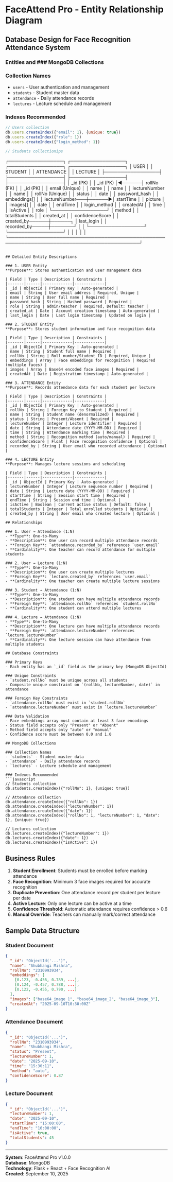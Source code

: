 # FaceAttend Pro - Entity Relationship Diagram

## Database Design for Face Recognition Attendance System

### Entities and ### MongoDB Collections

### Collection Names
- `users` - User authentication and management
- `students` - Student master data
- `attendance` - Daily attendance records
- `lectures` - Lecture schedule and management

### Indexes Recommended
```javascript
// Users collection
db.users.createIndex({"email": 1}, {unique: true})
db.users.createIndex({"role": 1})
db.users.createIndex({"login_method": 1})

// Students collectionips

```
┌─────────────────┐       ┌─────────────────┐       ┌─────────────────┐       ┌─────────────────┐
│      USER       │       │     STUDENT     │       │    ATTENDANCE   │       │     LECTURE     │
├─────────────────┤       ├─────────────────┤       ├─────────────────┤       ├─────────────────┤
│ _id (PK)        │       │ _id (PK)        │◄──────┤ rollNo (FK)     │       │ _id (PK)        │
│ email (Unique)  │       │ name            │       │ name            │       │ lectureNumber   │
│ name            │       │ rollNo (Unique) │       │ status          │       │ date            │
│ password_hash   │       │ embeddings[]    │       │ lectureNumber───┼──────►│ startTime       │
│ picture         │       │ images[]        │       │ date            │       │ endTime         │
│ login_method    │       │ createdAt       │       │ time            │       │ isActive        │
│ role            │       └─────────────────┘       │ method          │       │ totalStudents   │
│ created_at      │                                 │ confidenceScore │       │ created_by──────┼──────┐
│ last_login      │                                 │ recorded_by─────┼───────┘                 │      │
└─────────────────┘                                 └─────────────────┘                         │      │
         │                                                                                       │      │
         └───────────────────────────────────────────────────────────────────────────────────────────┘
```

## Detailed Entity Descriptions

### 1. USER Entity
**Purpose**: Stores authentication and user management data

| Field | Type | Description | Constraints |
|-------|------|-------------|-------------|
| _id | ObjectId | Primary Key | Auto-generated |
| email | String | User email address | Required, Unique |
| name | String | User full name | Required |
| password_hash | String | Hashed password | Required |
| role | String | admin/teacher | Required, Default: teacher |
| created_at | Date | Account creation timestamp | Auto-generated |
| last_login | Date | Last login timestamp | Updated on login |

### 2. STUDENT Entity
**Purpose**: Stores student information and face recognition data

| Field | Type | Description | Constraints |
|-------|------|-------------|-------------|
| _id | ObjectId | Primary Key | Auto-generated |
| name | String | Student full name | Required |
| rollNo | String | Roll number/Student ID | Required, Unique |
| embeddings | Array | Face embeddings for recognition | Required (multiple faces) |
| images | Array | Base64 encoded face images | Required |
| createdAt | Date | Registration timestamp | Auto-generated |

### 3. ATTENDANCE Entity
**Purpose**: Records attendance data for each student per lecture

| Field | Type | Description | Constraints |
|-------|------|-------------|-------------|
| _id | ObjectId | Primary Key | Auto-generated |
| rollNo | String | Foreign Key to Student | Required |
| name | String | Student name (denormalized) | Required |
| status | String | Present/Absent | Required |
| lectureNumber | Integer | Lecture identifier | Required |
| date | String | Attendance date (YYYY-MM-DD) | Required |
| time | String | Attendance marking time | Required |
| method | String | Recognition method (auto/manual) | Required |
| confidenceScore | Float | Face recognition confidence | Optional |
| recorded_by | String | User email who recorded attendance | Optional |

### 4. LECTURE Entity
**Purpose**: Manages lecture sessions and scheduling

| Field | Type | Description | Constraints |
|-------|------|-------------|-------------|
| _id | ObjectId | Primary Key | Auto-generated |
| lectureNumber | Integer | Lecture sequence number | Required |
| date | String | Lecture date (YYYY-MM-DD) | Required |
| startTime | String | Session start time | Required |
| endTime | String | Session end time | Optional |
| isActive | Boolean | Current active status | Default: false |
| totalStudents | Integer | Total enrolled students | Optional |
| created_by | String | User email who created lecture | Optional |

## Relationships

### 1. User → Attendance (1:N)
- **Type**: One-to-Many
- **Description**: One user can record multiple attendance records
- **Foreign Key**: `attendance.recorded_by` references `user.email`
- **Cardinality**: One teacher can record attendance for multiple students

### 2. User → Lecture (1:N)
- **Type**: One-to-Many
- **Description**: One user can create multiple lectures
- **Foreign Key**: `lecture.created_by` references `user.email`
- **Cardinality**: One teacher can create multiple lecture sessions

### 3. Student → Attendance (1:N)
- **Type**: One-to-Many
- **Description**: One student can have multiple attendance records
- **Foreign Key**: `attendance.rollNo` references `student.rollNo`
- **Cardinality**: One student can attend multiple lectures

### 4. Lecture → Attendance (1:N)
- **Type**: One-to-Many
- **Description**: One lecture can have multiple attendance records
- **Foreign Key**: `attendance.lectureNumber` references `lecture.lectureNumber`
- **Cardinality**: One lecture session can have attendance from multiple students

## Database Constraints

### Primary Keys
- Each entity has an `_id` field as the primary key (MongoDB ObjectId)

### Unique Constraints
- `student.rollNo` must be unique across all students
- Composite unique constraint on `(rollNo, lectureNumber, date)` in attendance

### Foreign Key Constraints
- `attendance.rollNo` must exist in `student.rollNo`
- `attendance.lectureNumber` must exist in `lecture.lectureNumber`

### Data Validation
- Face embeddings array must contain at least 3 face encodings
- Status field accepts only "Present" or "Absent"
- Method field accepts only "auto" or "manual"
- Confidence score must be between 0.0 and 1.0

## MongoDB Collections

### Collection Names
- `students` - Student master data
- `attendance` - Daily attendance records
- `lectures` - Lecture schedule and management

### Indexes Recommended
```javascript
// Students collection
db.students.createIndex({"rollNo": 1}, {unique: true})

// Attendance collection
db.attendance.createIndex({"rollNo": 1})
db.attendance.createIndex({"lectureNumber": 1})
db.attendance.createIndex({"date": 1})
db.attendance.createIndex({"rollNo": 1, "lectureNumber": 1, "date": 1}, {unique: true})

// Lectures collection
db.lectures.createIndex({"lectureNumber": 1})
db.lectures.createIndex({"date": 1})
db.lectures.createIndex({"isActive": 1})
```

## Business Rules

1. **Student Enrollment**: Students must be enrolled before marking attendance
2. **Face Recognition**: Minimum 3 face images required for accurate recognition
3. **Duplicate Prevention**: One attendance record per student per lecture per date
4. **Active Lecture**: Only one lecture can be active at a time
5. **Confidence Threshold**: Automatic attendance requires confidence > 0.6
6. **Manual Override**: Teachers can manually mark/correct attendance

## Sample Data Structure

### Student Document
```json
{
  "_id": "ObjectId('...')",
  "name": "Shubhangi Mishra",
  "rollNo": "2310993934",
  "embeddings": [
    [0.123, -0.456, 0.789, ...],
    [0.124, -0.457, 0.788, ...],
    [0.122, -0.455, 0.790, ...]
  ],
  "images": ["base64_image_1", "base64_image_2", "base64_image_3"],
  "createdAt": "2025-09-10T10:30:00Z"
}
```

### Attendance Document
```json
{
  "_id": "ObjectId('...')",
  "rollNo": "2310993934",
  "name": "Shubhangi Mishra",
  "status": "Present",
  "lectureNumber": 1,
  "date": "2025-09-10",
  "time": "15:30:11",
  "method": "auto",
  "confidenceScore": 0.87
}
```

### Lecture Document
```json
{
  "_id": "ObjectId('...')",
  "lectureNumber": 1,
  "date": "2025-09-10",
  "startTime": "15:00:00",
  "endTime": "16:00:00",
  "isActive": true,
  "totalStudents": 45
}
```

---

**System**: FaceAttend Pro v1.0.0  
**Database**: MongoDB  
**Technology**: Flask + React + Face Recognition AI  
**Created**: September 10, 2025
